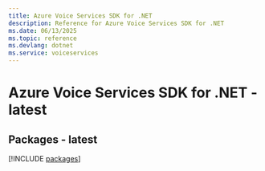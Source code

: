 ```yaml
---
title: Azure Voice Services SDK for .NET
description: Reference for Azure Voice Services SDK for .NET
ms.date: 06/13/2025
ms.topic: reference
ms.devlang: dotnet
ms.service: voiceservices
---
```

# Azure Voice Services SDK for .NET - latest
## Packages - latest
[!INCLUDE [packages](voice-services-index.md)]